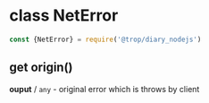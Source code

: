 # class NetError

```js
const {NetError} = require('@trop/diary_nodejs')
```

## get origin()

**ouput** / `any` - original error which is throws by client
